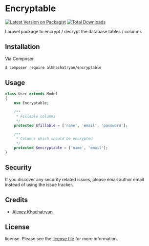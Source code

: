 # Encryptable


[![Latest Version on Packagist][ico-version]][link-packagist]
[![Total Downloads][ico-downloads]][link-downloads]

Laravel package to encrypt / decrypt the database tables / columns


## Installation

Via Composer

``` bash
$ composer require alkhachatryan/encryptable
```

## Usage

```php
class User extends Model
{
    use Encryptable;

    /**
     * Fillable columns
     */
    protected $fillable = ['name', 'email', 'password'];

    /**
     * Columns which should be encrypted
     */
    protected $encryptable = ['name', 'email'];
}
```


## Security

If you discover any security related issues, please email author email instead of using the issue tracker.

## Credits

- [Alexey Khachatryan][link-author]

## License

license. Please see the [license file](LICENSE) for more information.

[ico-version]: https://img.shields.io/packagist/v/alkhachatryan/encryptable.svg?style=flat-square
[ico-downloads]: https://img.shields.io/packagist/dt/alkhachatryan/encryptable.svg?style=flat-square
[ico-travis]: https://img.shields.io/travis/alkhachatryan/encryptable/master.svg?style=flat-square
[ico-styleci]: https://styleci.io/repos/12345678/shield

[link-packagist]: https://packagist.org/packages/alkhachatryan/encryptable
[link-downloads]: https://packagist.org/packages/alkhachatryan/encryptable
[link-author]: https://github.com/alkhachatryan

